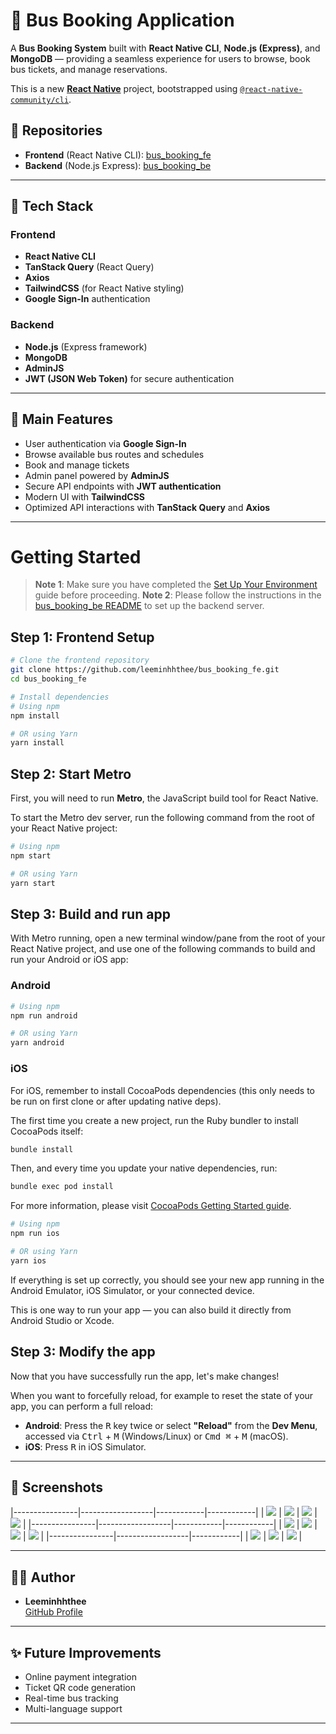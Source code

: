 # 🚌 Bus Booking Application

A **Bus Booking System** built with **React Native CLI**, **Node.js (Express)**, and **MongoDB** — providing a seamless experience for users to browse, book bus tickets, and manage reservations.

This is a new [**React Native**](https://reactnative.dev) project, bootstrapped using [`@react-native-community/cli`](https://github.com/react-native-community/cli).

## 📂 Repositories

- **Frontend** (React Native CLI): [bus_booking_fe](https://github.com/leeminhhthee/bus_booking_fe)
- **Backend** (Node.js Express): [bus_booking_be](https://github.com/leeminhhthee/bus_booking_be)

---

## 🚀 Tech Stack

### Frontend
- **React Native CLI**
- **TanStack Query** (React Query)
- **Axios**
- **TailwindCSS** (for React Native styling)
- **Google Sign-In** authentication

### Backend
- **Node.js** (Express framework)
- **MongoDB**
- **AdminJS**
- **JWT (JSON Web Token)** for secure authentication

---

## 🔑 Main Features

- User authentication via **Google Sign-In**
- Browse available bus routes and schedules
- Book and manage tickets
- Admin panel powered by **AdminJS**
- Secure API endpoints with **JWT authentication**
- Modern UI with **TailwindCSS**
- Optimized API interactions with **TanStack Query** and **Axios**

---

# Getting Started

> **Note 1**: Make sure you have completed the [Set Up Your Environment](https://reactnative.dev/docs/set-up-your-environment) guide before proceeding.
> **Note 2**: Please follow the instructions in the [bus_booking_be README](https://github.com/leeminhhthee/bus_booking_be#readme) to set up the backend server.

## Step 1: Frontend Setup

```bash
# Clone the frontend repository
git clone https://github.com/leeminhhthee/bus_booking_fe.git
cd bus_booking_fe

# Install dependencies
# Using npm
npm install

# OR using Yarn
yarn install
```

## Step 2: Start Metro

First, you will need to run **Metro**, the JavaScript build tool for React Native.

To start the Metro dev server, run the following command from the root of your React Native project:

```sh
# Using npm
npm start

# OR using Yarn
yarn start
```

## Step 3: Build and run app

With Metro running, open a new terminal window/pane from the root of your React Native project, and use one of the following commands to build and run your Android or iOS app:

### Android

```sh
# Using npm
npm run android

# OR using Yarn
yarn android
```

### iOS

For iOS, remember to install CocoaPods dependencies (this only needs to be run on first clone or after updating native deps).

The first time you create a new project, run the Ruby bundler to install CocoaPods itself:

```sh
bundle install
```

Then, and every time you update your native dependencies, run:

```sh
bundle exec pod install
```

For more information, please visit [CocoaPods Getting Started guide](https://guides.cocoapods.org/using/getting-started.html).

```sh
# Using npm
npm run ios

# OR using Yarn
yarn ios
```

If everything is set up correctly, you should see your new app running in the Android Emulator, iOS Simulator, or your connected device.

This is one way to run your app — you can also build it directly from Android Studio or Xcode.

## Step 3: Modify the app

Now that you have successfully run the app, let's make changes!

When you want to forcefully reload, for example to reset the state of your app, you can perform a full reload:

- **Android**: Press the <kbd>R</kbd> key twice or select **"Reload"** from the **Dev Menu**, accessed via <kbd>Ctrl</kbd> + <kbd>M</kbd> (Windows/Linux) or <kbd>Cmd ⌘</kbd> + <kbd>M</kbd> (macOS).
- **iOS**: Press <kbd>R</kbd> in iOS Simulator.

---

## 📸 Screenshots

|----------------|------------------|------------|------------|
| ![](demo/1.PNG) | ![](demo/2.PNG) | ![](demo/3.PNG) | ![](demo/4.PNG) |
|----------------|------------------|------------|------------|
| ![](demo/5.PNG) | ![](demo/6.PNG) | ![](demo/7.PNG) | ![](demo/8.PNG) |
|----------------|------------------|------------|
| ![](demo/9.PNG) | ![](demo/10.PNG) | ![](demo/11.PNG) | 

---

## 👨‍💻 Author

- **Leeminhhthee**  
  [GitHub Profile](https://github.com/leeminhhthee)

---

## ✨ Future Improvements

- Online payment integration
- Ticket QR code generation
- Real-time bus tracking
- Multi-language support

---